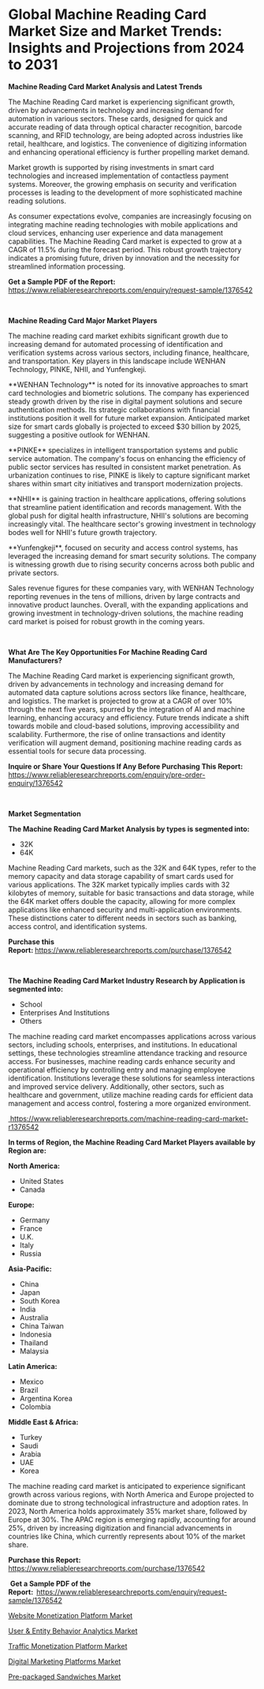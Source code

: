 <p><h1>Global Machine Reading Card Market Size and Market Trends: Insights and Projections from 2024 to 2031</h1></p><p><strong>Machine Reading Card Market Analysis and Latest Trends</strong></p>
<p><p>The Machine Reading Card market is experiencing significant growth, driven by advancements in technology and increasing demand for automation in various sectors. These cards, designed for quick and accurate reading of data through optical character recognition, barcode scanning, and RFID technology, are being adopted across industries like retail, healthcare, and logistics. The convenience of digitizing information and enhancing operational efficiency is further propelling market demand.</p><p>Market growth is supported by rising investments in smart card technologies and increased implementation of contactless payment systems. Moreover, the growing emphasis on security and verification processes is leading to the development of more sophisticated machine reading solutions. </p><p>As consumer expectations evolve, companies are increasingly focusing on integrating machine reading technologies with mobile applications and cloud services, enhancing user experience and data management capabilities. The Machine Reading Card market is expected to grow at a CAGR of 11.5% during the forecast period. This robust growth trajectory indicates a promising future, driven by innovation and the necessity for streamlined information processing.</p></p>
<p><strong>Get a Sample PDF of the Report:&nbsp;</strong> <a href="https://www.reliableresearchreports.com/enquiry/request-sample/1376542?utm_campaign=1676&utm_medium=2&utm_source=Github&utm_content=ia&utm_term=23102024&utm_id=machine-reading-card">https://www.reliableresearchreports.com/enquiry/request-sample/1376542</a></p>
<p>&nbsp;</p>
<p><strong>Machine Reading Card Major Market Players</strong></p>
<p><p>The machine reading card market exhibits significant growth due to increasing demand for automated processing of identification and verification systems across various sectors, including finance, healthcare, and transportation. Key players in this landscape include WENHAN Technology, PINKE, NHII, and Yunfengkeji.</p><p>**WENHAN Technology** is noted for its innovative approaches to smart card technologies and biometric solutions. The company has experienced steady growth driven by the rise in digital payment solutions and secure authentication methods. Its strategic collaborations with financial institutions position it well for future market expansion. Anticipated market size for smart cards globally is projected to exceed $30 billion by 2025, suggesting a positive outlook for WENHAN.</p><p>**PINKE** specializes in intelligent transportation systems and public service automation. The company's focus on enhancing the efficiency of public sector services has resulted in consistent market penetration. As urbanization continues to rise, PINKE is likely to capture significant market shares within smart city initiatives and transport modernization projects.</p><p>**NHII** is gaining traction in healthcare applications, offering solutions that streamline patient identification and records management. With the global push for digital health infrastructure, NHII's solutions are becoming increasingly vital. The healthcare sector's growing investment in technology bodes well for NHII's future growth trajectory.</p><p>**Yunfengkeji**, focused on security and access control systems, has leveraged the increasing demand for smart security solutions. The company is witnessing growth due to rising security concerns across both public and private sectors.</p><p>Sales revenue figures for these companies vary, with WENHAN Technology reporting revenues in the tens of millions, driven by large contracts and innovative product launches. Overall, with the expanding applications and growing investment in technology-driven solutions, the machine reading card market is poised for robust growth in the coming years.</p></p>
<p>&nbsp;</p>
<p><strong>What Are The Key Opportunities For Machine Reading Card Manufacturers?</strong></p>
<p><p>The Machine Reading Card market is experiencing significant growth, driven by advancements in technology and increasing demand for automated data capture solutions across sectors like finance, healthcare, and logistics. The market is projected to grow at a CAGR of over 10% through the next five years, spurred by the integration of AI and machine learning, enhancing accuracy and efficiency. Future trends indicate a shift towards mobile and cloud-based solutions, improving accessibility and scalability. Furthermore, the rise of online transactions and identity verification will augment demand, positioning machine reading cards as essential tools for secure data processing.</p></p>
<p><strong>Inquire or Share Your Questions If Any Before Purchasing This Report:</strong> <a href="https://www.reliableresearchreports.com/enquiry/pre-order-enquiry/1376542?utm_campaign=1676&utm_medium=2&utm_source=Github&utm_content=ia&utm_term=23102024&utm_id=machine-reading-card">https://www.reliableresearchreports.com/enquiry/pre-order-enquiry/1376542</a></p>
<p>&nbsp;</p>
<p><strong>Market Segmentation</strong></p>
<p><strong>The Machine Reading Card Market Analysis by types is segmented into:</strong></p>
<p><ul><li>32K</li><li>64K</li></ul></p>
<p><p>Machine Reading Card markets, such as the 32K and 64K types, refer to the memory capacity and data storage capability of smart cards used for various applications. The 32K market typically implies cards with 32 kilobytes of memory, suitable for basic transactions and data storage, while the 64K market offers double the capacity, allowing for more complex applications like enhanced security and multi-application environments. These distinctions cater to different needs in sectors such as banking, access control, and identification systems.</p></p>
<p><strong>Purchase this Report:&nbsp;</strong><a href="https://www.reliableresearchreports.com/purchase/1376542?utm_campaign=1676&utm_medium=2&utm_source=Github&utm_content=ia&utm_term=23102024&utm_id=machine-reading-card">https://www.reliableresearchreports.com/purchase/1376542</a></p>
<p>&nbsp;</p>
<p><strong>The Machine Reading Card Market Industry Research by Application is segmented into:</strong></p>
<p><ul><li>School</li><li>Enterprises And Institutions</li><li>Others</li></ul></p>
<p><p>The machine reading card market encompasses applications across various sectors, including schools, enterprises, and institutions. In educational settings, these technologies streamline attendance tracking and resource access. For businesses, machine reading cards enhance security and operational efficiency by controlling entry and managing employee identification. Institutions leverage these solutions for seamless interactions and improved service delivery. Additionally, other sectors, such as healthcare and government, utilize machine reading cards for efficient data management and access control, fostering a more organized environment.</p></p>
<p><a href="https://www.reliableresearchreports.com/machine-reading-card-market-r1376542?utm_campaign=1676&utm_medium=2&utm_source=Github&utm_content=ia&utm_term=23102024&utm_id=machine-reading-card">&nbsp;https://www.reliableresearchreports.com/machine-reading-card-market-r1376542</a></p>
<p><strong>In terms of Region, the Machine Reading Card Market Players available by Region are:</strong></p>
<p>
    <p> <strong> North America: </strong>
        <ul>
            <li>United States</li>
            <li>Canada</li>
        </ul>
        </p> 
    <p> <strong> Europe: </strong>
        <ul>
            <li>Germany</li>
            <li>France</li>
            <li>U.K.</li>
            <li>Italy</li>
            <li>Russia</li>
        </ul>
        </p> 
    <p> <strong> Asia-Pacific: </strong>
        <ul>
            <li>China</li>
            <li>Japan</li>
            <li>South Korea</li>
            <li>India</li>
            <li>Australia</li>
            <li>China Taiwan</li>
            <li>Indonesia</li>
            <li>Thailand</li>
            <li>Malaysia</li>
        </ul>
        </p> 
    <p> <strong> Latin America: </strong>
        <ul>
            <li>Mexico</li>
            <li>Brazil</li>
            <li>Argentina Korea</li>
            <li>Colombia</li>
        </ul>
        </p> 
    <p> <strong> Middle East & Africa: </strong>
        <ul>
            <li>Turkey</li>
            <li>Saudi</li>
            <li>Arabia</li>
            <li>UAE</li>
            <li>Korea</li>
        </ul>
    </p>
    </p>
<p><p>The machine reading card market is anticipated to experience significant growth across various regions, with North America and Europe projected to dominate due to strong technological infrastructure and adoption rates. In 2023, North America holds approximately 35% market share, followed by Europe at 30%. The APAC region is emerging rapidly, accounting for around 25%, driven by increasing digitization and financial advancements in countries like China, which currently represents about 10% of the market share.</p></p>
<p><strong>Purchase this Report: </strong><a href="https://www.reliableresearchreports.com/purchase/1376542?utm_campaign=1676&utm_medium=2&utm_source=Github&utm_content=ia&utm_term=23102024&utm_id=machine-reading-card">https://www.reliableresearchreports.com/purchase/1376542</a></p>
<p>&nbsp;<strong>Get a Sample PDF of the Report:&nbsp;&nbsp;</strong><a href="https://www.reliableresearchreports.com/enquiry/request-sample/1376542?utm_campaign=1676&utm_medium=2&utm_source=Github&utm_content=ia&utm_term=23102024&utm_id=machine-reading-card">https://www.reliableresearchreports.com/enquiry/request-sample/1376542</a></p>
<p><strong></strong></p>
<p><p><a href="https://www.linkedin.com/pulse/website-monetization-platform-market2024-2031-industry-cvjpe?utm_campaign=1676&utm_medium=2&utm_source=Github&utm_content=ia&utm_term=23102024&utm_id=machine-reading-card">Website Monetization Platform Market</a></p><p><a href="https://www.linkedin.com/pulse/user-entity-behavior-analytics-market-velocity-62-cagr-suxde?utm_campaign=1676&utm_medium=2&utm_source=Github&utm_content=ia&utm_term=23102024&utm_id=machine-reading-card">User & Entity Behavior Analytics Market</a></p><p><a href="https://www.linkedin.com/pulse/global-traffic-monetization-platform-market-focus-application-kyeqe?utm_campaign=1676&utm_medium=2&utm_source=Github&utm_content=ia&utm_term=23102024&utm_id=machine-reading-card">Traffic Monetization Platform Market</a></p><p><a href="https://www.linkedin.com/pulse/future-digital-marketing-platforms-market-global-forecast-lxzge?utm_campaign=1676&utm_medium=2&utm_source=Github&utm_content=ia&utm_term=23102024&utm_id=machine-reading-card">Digital Marketing Platforms Market</a></p><p><a href="https://github.com/MatthewHernandez403/Market-Research-Report-List-1/blob/main/pre-packaged-sandwiches-market.md?utm_campaign=1676&utm_medium=2&utm_source=Github&utm_content=ia&utm_term=23102024&utm_id=machine-reading-card">Pre-packaged Sandwiches Market</a></p></p>
